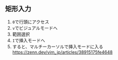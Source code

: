 ## 矩形入力
1. `0`で行頭にアクセス
2. `v`でビジュアルモードへ
3. 範囲選択
4. `I`で挿入モードへ
5. すると、マルチーカーソルで挿入モードに入る
https://zenn.dev/vim_jp/articles/38915175fe4648